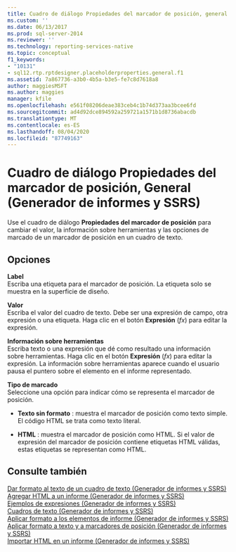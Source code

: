 ```yaml
---
title: Cuadro de diálogo Propiedades del marcador de posición, general (Generador de informes y SSRS) | Microsoft Docs
ms.custom: ''
ms.date: 06/13/2017
ms.prod: sql-server-2014
ms.reviewer: ''
ms.technology: reporting-services-native
ms.topic: conceptual
f1_keywords:
- "10131"
- sql12.rtp.rptdesigner.placeholderproperties.general.f1
ms.assetid: 7a867736-a3b0-4b5a-b3e5-fe7c8d7618a8
author: maggiesMSFT
ms.author: maggies
manager: kfile
ms.openlocfilehash: e561f08206deae383ceb4c1b74d373aa3bcee6fd
ms.sourcegitcommit: ad4d92dce894592a259721a1571b1d8736abacdb
ms.translationtype: MT
ms.contentlocale: es-ES
ms.lasthandoff: 08/04/2020
ms.locfileid: "87749163"
---
```

# <a name="placeholder-properties-dialog-box-general-report-builder-and-ssrs"></a>Cuadro de diálogo Propiedades del marcador de posición, General (Generador de informes y SSRS)
  Use el cuadro de diálogo **Propiedades del marcador de posición** para cambiar el valor, la información sobre herramientas y las opciones de marcado de un marcador de posición en un cuadro de texto.  
  
## <a name="options"></a>Opciones  
 **Label**  
 Escriba una etiqueta para el marcador de posición. La etiqueta solo se muestra en la superficie de diseño.  
  
 **Valor**  
 Escriba el valor del cuadro de texto. Debe ser una expresión de campo, otra expresión o una etiqueta. Haga clic en el botón **Expresión** (*fx*) para editar la expresión.  
  
 **Información sobre herramientas**  
 Escriba texto o una expresión que dé como resultado una información sobre herramientas. Haga clic en el botón **Expresión** (*fx*) para editar la expresión. La información sobre herramientas aparece cuando el usuario pausa el puntero sobre el elemento en el informe representado.  
  
 **Tipo de marcado**  
 Seleccione una opción para indicar cómo se representa el marcador de posición.  
  
-   **Texto sin formato** : muestra el marcador de posición como texto simple. El código HTML se trata como texto literal.  
  
-   **HTML**  : muestra el marcador de posición como HTML. Si el valor de expresión del marcador de posición contiene etiquetas HTML válidas, estas etiquetas se representan como HTML.  
  
## <a name="see-also"></a>Consulte también  
 [Dar formato al texto de un cuadro de texto &#40;Generador de informes y SSRS&#41;](report-design/format-text-in-a-text-box-report-builder-and-ssrs.md)   
 [Agregar HTML a un informe &#40;Generador de informes y SSRS&#41;](report-design/add-html-into-a-report-report-builder-and-ssrs.md)   
 [Ejemplos de expresiones &#40;Generador de informes y SSRS&#41;](report-design/expression-examples-report-builder-and-ssrs.md)   
 [Cuadros de texto &#40;Generador de informes y SSRS&#41;](report-design/text-boxes-report-builder-and-ssrs.md)   
 [Aplicar formato a los elementos de informe &#40;Generador de informes y SSRS&#41;](report-design/formatting-report-items-report-builder-and-ssrs.md)   
 [Aplicar formato a texto y a marcadores de posición &#40;Generador de informes y SSRS&#41;](report-design/formatting-text-and-placeholders-report-builder-and-ssrs.md)   
 [Importar HTML en un informe &#40;Generador de informes y SSRS&#41;](report-design/importing-html-into-a-report-report-builder-and-ssrs.md)  
  
  
